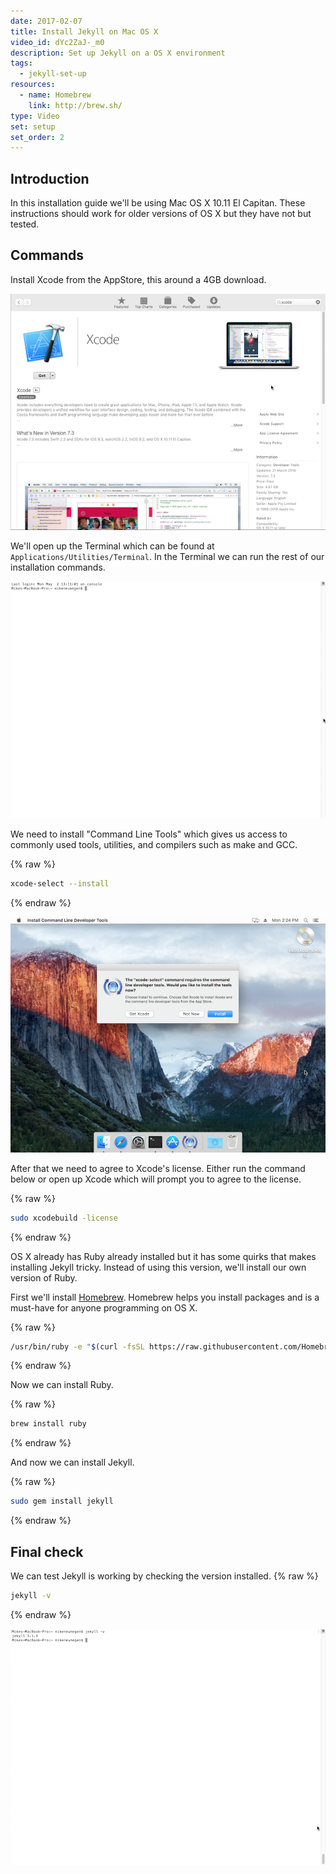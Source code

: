 ```yaml
---
date: 2017-02-07
title: Install Jekyll on Mac OS X
video_id: dYc2ZaJ-_m0
description: Set up Jekyll on a OS X environment
tags:
  - jekyll-set-up
resources:
  - name: Homebrew
    link: http://brew.sh/
type: Video
set: setup
set_order: 2
---
```

## Introduction

In this installation guide we'll be using Mac OS X 10.11 El Capitan. These instructions should work for older versions of OS X but they have not but tested.

## Commands

Install Xcode from the AppStore, this around a 4GB download.

![Xcode](/images/tutorials/mac-install/xcode.png)

We'll open up the Terminal which can be found at `Applications/Utilities/Terminal`. In the Terminal we can run the rest of our installation commands.

![Terminal](/images/tutorials/mac-install/terminal.png)

We need to install "Command Line Tools" which gives us access to commonly used tools, utilities, and compilers such as make and GCC.

{% raw %}
~~~bash
xcode-select --install
~~~
{% endraw %}

![Command Line Tools](/images/tutorials/mac-install/xcode-select.png)

After that we need to agree to Xcode's license. Either run the command below or open up Xcode which will prompt you to agree to the license.

{% raw %}
~~~bash
sudo xcodebuild -license
~~~
{% endraw %}

OS X already has Ruby already installed but it has some quirks that makes installing Jekyll tricky. Instead of using this version, we'll install our own version of Ruby.

First we'll install [Homebrew](http://brew.sh/). Homebrew helps you install packages and is a must-have for anyone programming on OS X.

{% raw %}
~~~bash
/usr/bin/ruby -e "$(curl -fsSL https://raw.githubusercontent.com/Homebrew/install/master/install)"
~~~
{% endraw %}

Now we can install Ruby.

{% raw %}
~~~bash
brew install ruby
~~~
{% endraw %}

And now we can install Jekyll.

{% raw %}
~~~bash
sudo gem install jekyll
~~~
{% endraw %}

## Final check

We can test Jekyll is working by checking the version installed.
{% raw %}
~~~bash
jekyll -v
~~~
{% endraw %}

![Version](/images/tutorials/mac-install/version.png)
